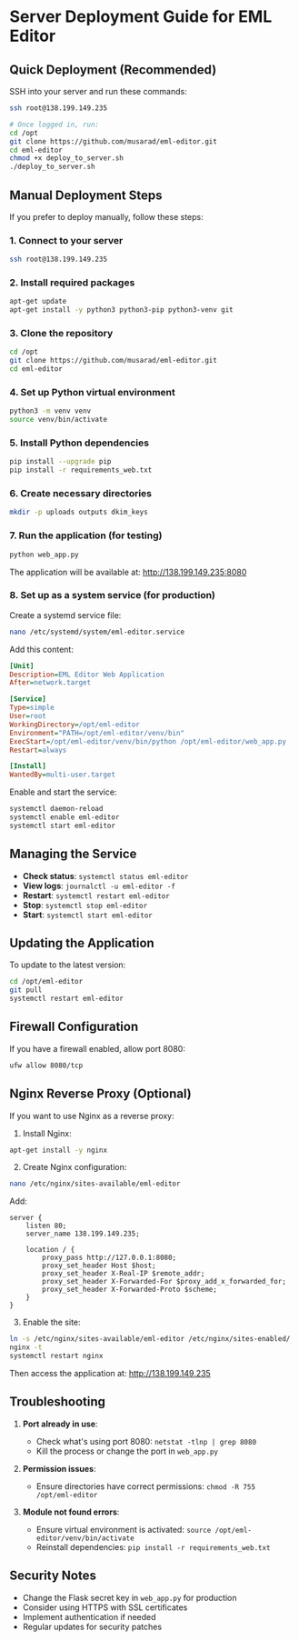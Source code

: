 # Server Deployment Guide for EML Editor

## Quick Deployment (Recommended)

SSH into your server and run these commands:

```bash
ssh root@138.199.149.235

# Once logged in, run:
cd /opt
git clone https://github.com/musarad/eml-editor.git
cd eml-editor
chmod +x deploy_to_server.sh
./deploy_to_server.sh
```

## Manual Deployment Steps

If you prefer to deploy manually, follow these steps:

### 1. Connect to your server
```bash
ssh root@138.199.149.235
```

### 2. Install required packages
```bash
apt-get update
apt-get install -y python3 python3-pip python3-venv git
```

### 3. Clone the repository
```bash
cd /opt
git clone https://github.com/musarad/eml-editor.git
cd eml-editor
```

### 4. Set up Python virtual environment
```bash
python3 -m venv venv
source venv/bin/activate
```

### 5. Install Python dependencies
```bash
pip install --upgrade pip
pip install -r requirements_web.txt
```

### 6. Create necessary directories
```bash
mkdir -p uploads outputs dkim_keys
```

### 7. Run the application (for testing)
```bash
python web_app.py
```

The application will be available at: http://138.199.149.235:8080

### 8. Set up as a system service (for production)

Create a systemd service file:

```bash
nano /etc/systemd/system/eml-editor.service
```

Add this content:

```ini
[Unit]
Description=EML Editor Web Application
After=network.target

[Service]
Type=simple
User=root
WorkingDirectory=/opt/eml-editor
Environment="PATH=/opt/eml-editor/venv/bin"
ExecStart=/opt/eml-editor/venv/bin/python /opt/eml-editor/web_app.py
Restart=always

[Install]
WantedBy=multi-user.target
```

Enable and start the service:

```bash
systemctl daemon-reload
systemctl enable eml-editor
systemctl start eml-editor
```

## Managing the Service

- **Check status**: `systemctl status eml-editor`
- **View logs**: `journalctl -u eml-editor -f`
- **Restart**: `systemctl restart eml-editor`
- **Stop**: `systemctl stop eml-editor`
- **Start**: `systemctl start eml-editor`

## Updating the Application

To update to the latest version:

```bash
cd /opt/eml-editor
git pull
systemctl restart eml-editor
```

## Firewall Configuration

If you have a firewall enabled, allow port 8080:

```bash
ufw allow 8080/tcp
```

## Nginx Reverse Proxy (Optional)

If you want to use Nginx as a reverse proxy:

1. Install Nginx:
```bash
apt-get install -y nginx
```

2. Create Nginx configuration:
```bash
nano /etc/nginx/sites-available/eml-editor
```

Add:
```nginx
server {
    listen 80;
    server_name 138.199.149.235;

    location / {
        proxy_pass http://127.0.0.1:8080;
        proxy_set_header Host $host;
        proxy_set_header X-Real-IP $remote_addr;
        proxy_set_header X-Forwarded-For $proxy_add_x_forwarded_for;
        proxy_set_header X-Forwarded-Proto $scheme;
    }
}
```

3. Enable the site:
```bash
ln -s /etc/nginx/sites-available/eml-editor /etc/nginx/sites-enabled/
nginx -t
systemctl restart nginx
```

Then access the application at: http://138.199.149.235

## Troubleshooting

1. **Port already in use**: 
   - Check what's using port 8080: `netstat -tlnp | grep 8080`
   - Kill the process or change the port in `web_app.py`

2. **Permission issues**:
   - Ensure directories have correct permissions: `chmod -R 755 /opt/eml-editor`

3. **Module not found errors**:
   - Ensure virtual environment is activated: `source /opt/eml-editor/venv/bin/activate`
   - Reinstall dependencies: `pip install -r requirements_web.txt`

## Security Notes

- Change the Flask secret key in `web_app.py` for production
- Consider using HTTPS with SSL certificates
- Implement authentication if needed
- Regular updates for security patches 